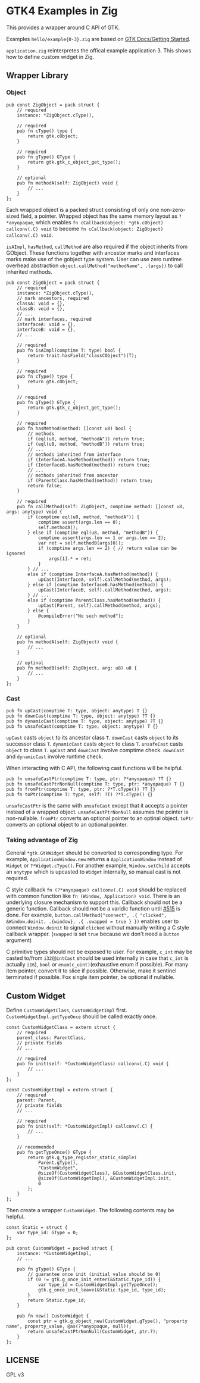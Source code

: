 # GTK4 Examples in Zig

This provides a wrapper around C API of GTK.

Examples `hello/example{0-3}.zig` are based on [GTK Docs/Getting Started](https://docs.gtk.org/gtk4/getting_started.html).

`application.zig` reinterpretes the offical example application 3. This shows how to define custom widget in Zig.

## Wrapper Library

### Object

```zig
pub const ZigObject = pack struct {
	// required
	instance: *ZigObject.cType(),

	// required
	pub fn cType() type {
		return gtk.cObject;
	}

	// required
	pub fn gType() GType {
		return gtk.gtk_c_object_get_type();
	}

	// optional
	pub fn methodA(self: ZigObject) void {
		// ...
	}
};
```

Each wrapped object is a packed struct consisting of only one non-zero-sized field, a pointer. Wrapped object has the same memory layout as `?*anyopaque`, which enables `fn cCallback(object: *gtk.cObject) callconv(.C) void` to become `fn cCallback(object: ZigObject) callconv(.C) void`.

`isAImpl`, `hasMethod`, `callMethod` are also required if the object inherits from GObject. These functions together with ancestor marks and interfaces marks make use of the gobject type system. User can use zero runtime overhead abstraction `object.callMethod("methodName", .{args})` to call inherited methods.

```zig
pub const ZigObject = pack struct {
	// required
	instance: *ZigObject.cType(),
	// mark ancestors, required
	classA: void = {},
	classB: void = {},
	// ...
	// mark interfaces, required
	interfaceA: void = {},
	interfaceB: void = {},
	// ...

	// required
	pub fn isAImpl(comptime T: type) bool {
		return trait.hasField("classCObject")(T);
	}

	// required
	pub fn cType() type {
		return gtk.cObject;
	}

	// required
	pub fn gType() GType {
		return gtk.gtk_c_object_get_type();
	}

	// required
	pub fn hasMethod(method: []const u8) bool {
		// methods
		if (eql(u8, method, "methodA")) return true;
		if (eql(u8, method, "methodB")) return true;
		// ...
		// methods inherited from interface
		if (InterfaceA.hasMethod(method)) return true;
		if (InterfaceB.hasMethod(method)) return true;
		// ...
		// methods inherited from ancestor
		if (ParentClass.hasMethod(method)) return true;
		return false;
	}

	// required
	pub fn callMethod(self: ZigObject, comptime method: []const u8, args: anytype) void {
		if (comptime eql(u8, method, "methodA")) {
			comptime assert(args.len == 0);
			self.methodA();
		} else if (comptime eql(u8, method, "methodB")) {
			comptime assert(args.len == 1 or args.len == 2);
			var ret = self.methodB(args[0]);
			if (comptime args.len == 2) { // return value can be ignored
				args[1].* = ret;
			}
		} // ...
		else if (comptime InterfaceA.hasMethod(method)) {
			upCast(InterfaceA, self).callMethod(method, args);
		} else if (comptime InterfaceB.hasMethod(method)) {
			upCast(InterfaceB, self).callMethod(method, args);
		} // ...
		else if (comptime ParentClass.hasMethod(method)) {
			upCast(Parent, self).callMethod(method, args);
		} else {
			@compileError("No such method");
		}
	}

	// optional
	pub fn methodA(self: ZigObject) void {
		// ...
	}

	// optinal
	pub fn methodB(self: ZigObject, arg: u8) u8 {
		// ...
	}
};
```

### Cast

```zig
pub fn upCast(comptime T: type, object: anytype) T {}
pub fn downCast(comptime T: type, object: anytype) ?T {}
pub fn dynamicCast(comptime T: type, object: anytype) ?T {}
pub fn unsafeCast(comptime T: type, object: anytype) T {}
```

`upCast` casts `object` to its ancestor class `T`. `downCast` casts `object` to its successor class `T`. `dynamicCast` casts `object` to class `T`. `unsafeCast` casts `object` to class `T`. `upCast` and `downCast` involve comptime check. `downCast` and `dynamicCast` involve runtime check.

When interacting with C API, the following cast functions will be helpful.

```zig
pub fn unsafeCastPtr(comptime T: type, ptr: ?*anyopaque) ?T {}
pub fn unsafeCastPtrNonNull(comptime T: type, ptr: *anyopaque) T {}
pub fn fromPtr(comptime T: type, ptr: ?*T.cType()) ?T {}
pub fn toPtr(comptime T: type, self: ?T) ?*T.cType() {}
```

`unsafeCastPtr` is the same with `unsafeCast` except that it accepts a pointer instead of a wrapped object. `unsafeCastPtrNonNull` assumes the pointer is non-nullable. `fromPtr` converts an optional pointer to an optinal object. `toPtr` converts an optional object to an optional pointer.

### Taking advantage of Zig

General `*gtk.GtkWidget` should be converted to corresponding type. For example, `ApplicationWindow.new` returns a `ApplicationWindow` instead of `Widget` or `?*Widget.cType()`. For another example, `Window.setChild` accepts an `anytype` which is upcasted to `Widget` internally, so manual cast is not required.

C style callback `fn (?*anyopaque) callconv(.C) void` should be replaced with common function like `fn (Window, Application) void`. There is an underlying closure mechanism to support this. Callback should not be a generic function. Callback should not be a varidic function until [#515](https://github.com/ziglang/zig/issues/515) is done. For example, `button.callMethod("connect", .{ "clicked", &Window.deinit, .{window}, .{ .swapped = true } })` enables user to connect `Window.deinit` to signal `clicked` without manually writing a C style callback wrapper. (`swapped` is set `true` because we don't need a `Button` argument)

C primitive types should not be exposed to user. For example, `c_int` may be casted to/from `i32`(`@intCast` should be used internally in case that `c_int` is actually `i16`), `bool` or `enum(c_uint)`(exhaustive enum if possible). For many item pointer, convert it to slice if possible. Otherwise, make it sentinel terminated if possible. Fox single item pointer, be optional if nullable.

## Custom Widget

Define `CustomWidgetClass`, `CustomWidgetImpl` first. `CustomWidgetImpl.getTypeOnce` should be called exactly once.

```zig
const CustomWidgetClass = extern struct {
	// required
	parent_class: ParentClass,
	// private fields
	// ...

	// required
	pub fn init(self: *CustomWidgetClass) callconv(.C) void {
		// ...
	}
};

const CustomWidgetImpl = extern struct {
	// required
	parent: Parent,
	// private fields
	// ...

	// required
	pub fn init(self: *CustomWidgetImpl) callconv(.C) {
		// ...
	}

	// recommended
	pub fn getTypeOnce() GType {
		return gtk.g_type_register_static_simple(
			Parent.gType(),
			"CustomWidget",
			@sizeOf(CustomWidgetClass), &CustomWidgetClass.init,
			@sizeOf(CustomWidgetImpl), &CustomWidgetImpl.init,
			0
		);
	}
};
```

Then create a wrapper `CustomWidget`. The following contents may be helpful.

```zig
const Static = struct {
	var type_id: GType = 0;
};

pub const CustomWidget = packed struct {
	instance: *CustomWidgetImpl,
	// ...

	pub fn gType() GType {
		// guarantee once init (initial value should be 0)
		if (0 != gtk.g_once_init_enter(&Static.type_id)) {
			var type_id = CustomWidgetImpl.getTypeOnce();
			gtk.g_once_init_leave(&Static.type_id, type_id);
		}
		return Static.type_id;
	}

	pub fn new() CustomWidget {
		const ptr = gtk.g_object_new(CustomWidget.gType(), "property name", property_value, @as(?*anyopaque, null));
		return unsafeCastPtrNonNull(CustomWidget, ptr.?);
	}
};
```

## LICENSE

GPL v3
